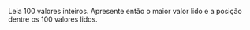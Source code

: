 Leia 100 valores inteiros. Apresente então o maior valor lido e a posição dentre os 100 valores lidos.

